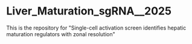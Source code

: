 # Liver_Maturation_sgRNA__2025
This is the repository for "Single-cell activation screen identifies hepatic maturation regulators with zonal resolution"
